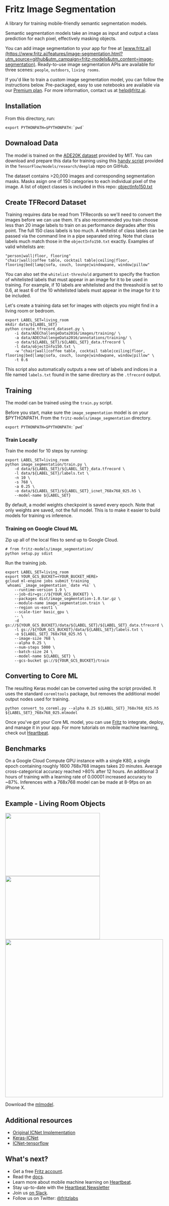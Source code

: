 # Fritz Image Segmentation
A library for training mobile-friendly semantic segmentation models.

Semantic segmentation models take an image as input and output a class prediction for each pixel, effectively masking objects.

You can add image segmentation to your app for free at [www.fritz.ai](https://www.fritz.ai/features/image-segmentation.html?utm_source=github&utm_campaign=fritz-models&utm_content=image-segmentation). Ready-to-use image segmentation APIs are available for three scenes: `people`, `outdoors`, `living rooms`.

If you'd like to train a custom image segmentation model, you can follow the instructions below. Pre-packaged, easy to use notebooks are available via our [Premium plan](https://www.fritz.ai/pricing/?utm_source=github&utm_campaign=fritz-models&utm_content=image-segmentation). For more information, contact us at [help@fritz.ai](mailto:help@fritz.ai).

## Installation

From this directory, run:

```
export PYTHONPATH=$PYTHONPATH:`pwd`
```

## Downaload Data
The model is trained on the [ADE20K dataset](http://groups.csail.mit.edu/vision/datasets/ADE20K/) provided by MIT. You can download and prepare this data for training using this [handy script](https://github.com/tensorflow/models/blob/master/research/deeplab/datasets/download_and_convert_ade20k.sh) provided in the `TensorFlow/models/research/deeplab` repo on GitHub.

The dataset contains >20,000 images and corresponding segmentation masks. Masks asign one of 150 categories to each individual pixel of the image. A list of object classes is included in this repo: [objectInfo150.txt]()

## Create TFRecord Dataset

Training requires data be read from TFRecords so we'll need to convert the images before we can use them. It's also recommended you train choose less than 20 image labels to train on as performance degrades after this point. The full 150 class labels is too much. A whitelist of class labels can be passed via the command line in a pipe separated string. Note that class labels much match those in the `objectInfo150.txt` exactly. Examples of valid whitelists are:

```
"person|wall|floor, flooring"
"chair|wall|coffee table, cocktail table|ceiling|floor, flooring|bed|lamp|sofa, couch, lounge|windowpane, window|pillow"
```

You can also set the `whitelist-threshold` argument to specify the fraction of whitelisted labels that must appear in an image for it to be used in training. For example, if 10 labels are whitelisted and the threashold is set to 0.6, at least 6 of the 10 whitelisted labels must appear in the image for it to be included.

Let's create a training data set for images with objects you might find in a living room or bedroom.

```
export LABEL_SET=living_room
mkdir data/${LABEL_SET}
python create_tfrecord_dataset.py \
    -i data/ADEChallengeData2016/images/training/ \
    -a data/ADEChallengeData2016/annotations/training/ \
    -o data/${LABEL_SET}/${LABEL_SET}_data.tfrecord \
    -l data/objectInfo150.txt \
    -w "chair|wall|coffee table, cocktail table|ceiling|floor, flooring|bed|lamp|sofa, couch, lounge|windowpane, window|pillow" \
    -t 0.6
```

This script also automatically outputs a new set of labels and indices in a file named `labels.txt` found in the same directory as the `.tfrecord` output.

## Training
The model can be trained using the `train.py` script.

Before you start, make sure the `image_segmentation` model is on your $PYTHONPATH. From the `fritz-models/image_segmentation` directory.

```
export PYTHONPATH=$PYTHONPATH:`pwd`
```

### Train Locally
Train the model for 10 steps by running:

```
export LABEL_SET=living_room
python image_segmentation/train.py \
    -d data/${LABEL_SET}/${LABEL_SET}_data.tfrecord \
    -l data/${LABEL_SET}/labels.txt \
    -n 10 \
    -s 768 \
    -a 0.25 \
    -o data/${LABEL_SET}/${LABEL_SET}_icnet_768x768_025.h5 \
    --model-name ${LABEL_SET}
```

By default, a model weights checkpoint is saved every epoch. Note that only weights are saved, not the full model. This is to make it easier to build models for training vs inference.

### Training on Google Cloud ML
Zip up all of the local files to send up to Google Cloud.

```
# from fritz-models/image_segmentation/
python setup.py sdist
```
Run the training job.

```
export LABEL_SET=living_room
export YOUR_GCS_BUCKET=<YOUR_BUCKET_HERE>
gcloud ml-engine jobs submit training `whoami`_image_segmentation_`date +%s` \
    --runtime-version 1.9 \
    --job-dir=gs://${YOUR_GCS_BUCKET} \
    --packages dist/image_segmentation-1.0.tar.gz \
    --module-name image_segmentation.train \
    --region us-east1 \
    --scale-tier basic_gpu \
    -- \
    -d gs://${YOUR_GCS_BUCKET}/data/${LABEL_SET}/${LABEL_SET}_data.tfrecord \
    -l gs://${YOUR_GCS_BUCKET}/data/${LABEL_SET}/labels.txt \
    -o ${LABEL_SET}_768x768_025.h5 \
    --image-size 768 \
    --alpha 0.25 \
    --num-steps 5000 \
    --batch-size 24 \
    --model-name ${LABEL_SET} \
    --gcs-bucket gs://${YOUR_GCS_BUCKET}/train
```

## Converting to Core ML
The resulting Keras model can be converted using the script provided. It uses the standard `coremltools` package, but removes the additional model output nodes used for training.

```
python convert_to_coreml.py --alpha 0.25 ${LABEL_SET}_768x768_025.h5 ${LABEL_SET}_768x768_025.mlmodel
```

Once you've got your Core ML model, you can use [Fritz](https://fritz.ai/?utm_source=github&utm_campaign=fritz-models&utm_content=image-segmentation) to integrate, deploy, and manage it in your app. For more tutorials on mobile machine learning, check out [Heartbeat](https://heartbeat.fritz.ai?utm_source=github&utm_campaign=fritz-models&utm_content=image-segmentation).

## Benchmarks
On a Google Cloud Compute GPU instance with a single K80, a single epoch containing roughly 1600 768x768 images takes 20 minutes. Average cross-categorical accuracy reached >80% after 12 hours. An additional 3 hours of training with a learning rate of 0.00001 increased accuracy to ~87%. Inferences with a 768x768 model can be made at 8-9fps on an iPhone X.

## Example - Living Room Objects

<img src="https://github.com/fritzlabs/fritz-models/blob/master/image_segmentation/examples/living_room.jpg?raw=true" width="300" height="200">
<img src="https://github.com/fritzlabs/fritz-models/blob/master/image_segmentation/examples/example_image_and_mask.png?raw=true" width="300" height="200">
<img src="https://github.com/fritzlabs/fritz-models/blob/master/image_segmentation/examples/example_pixel_probabilities.png?raw=true" width="500" height="500">

Download the [mlmodel](https://github.com/fritzlabs/fritz-models/blob/master/image_segmentation/examples/icnet_768x768_living_room.mlmodel).

## Additional resources

* [Original ICNet Implementation](https://github.com/hszhao/ICNet)
* [Keras-ICNet](https://github.com/aitorzip/Keras-ICNet)
* [ICNet-tensorflow](https://github.com/hellochick/ICNet-tensorflow)

## What's next?

* Get a free [Fritz account](https://www.fritz.ai?utm_source=github&utm_campaign=fritz-models&utm_content=image-segmentation).
* Read the [docs](https://docs.fritz.ai?utm_source=github&utm_campaign=fritz-models&utm_content=image-segmentation).
* Learn more about mobile machine learning on [Heartbeat](https://heartbeat.fritz.ai/?utm_source=github&utm_campaign=fritz-models&utm_content=image-segmentation).
* Stay up-to-date with the [Heartbeat Newsletter](http://eepurl.com/c_verH)
* Join us [on Slack](https://join.slack.com/t/heartbeat-by-fritz/shared_invite/enQtNTI4MDcxMzI1MzAwLWIyMjRmMGYxYjUwZmE3MzA0MWQ0NDk0YjA2NzE3M2FjM2Y5MjQxMWM2MmQ4ZTdjNjViYjM3NDE0OWQxOTBmZWI).
* Follow us on Twitter: [@fritzlabs](https://twitter.com/fritzlabs)
